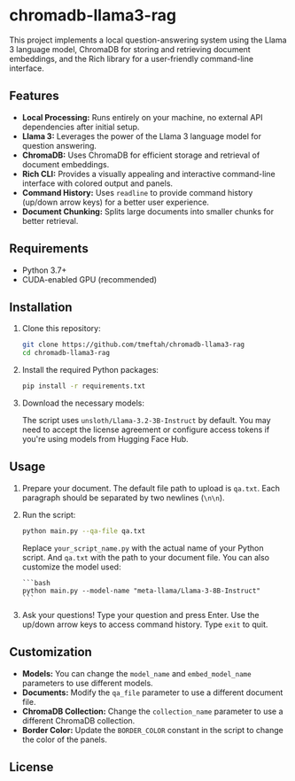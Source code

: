 # chromadb-llama3-rag
This project implements a local question-answering system using the Llama 3 language model, ChromaDB for storing and retrieving document embeddings, and the Rich library for a user-friendly command-line interface.

## Features

*   **Local Processing:** Runs entirely on your machine, no external API dependencies after initial setup.
*   **Llama 3:** Leverages the power of the Llama 3 language model for question answering.
*   **ChromaDB:** Uses ChromaDB for efficient storage and retrieval of document embeddings.
*   **Rich CLI:** Provides a visually appealing and interactive command-line interface with colored output and panels.
*   **Command History:**  Uses `readline` to provide command history (up/down arrow keys) for a better user experience.
*   **Document Chunking:** Splits large documents into smaller chunks for better retrieval.

## Requirements

*   Python 3.7+
*   CUDA-enabled GPU (recommended)

## Installation

1.  Clone this repository:

    ```bash
    git clone https://github.com/tmeftah/chromadb-llama3-rag
    cd chromadb-llama3-rag
    ```

2.  Install the required Python packages:

    ```bash
    pip install -r requirements.txt
    ```
    
3.  Download the necessary models:

    The script uses `unsloth/Llama-3.2-3B-Instruct` by default. You may need to accept the license agreement or configure access tokens if you're using models from Hugging Face Hub.

## Usage

1.  Prepare your document.  The default file path to upload is `qa.txt`. Each paragraph should be separated by two newlines (`\n\n`).

2.  Run the script:

    ```bash
    python main.py --qa-file qa.txt
    ```

    Replace `your_script_name.py` with the actual name of your Python script. And `qa.txt` with the path to your document file. You can also customize the model used:

        ```bash
        python main.py --model-name "meta-llama/Llama-3-8B-Instruct"
        ```

3.  Ask your questions!  Type your question and press Enter. Use the up/down arrow keys to access command history. Type `exit` to quit.

## Customization

*   **Models:** You can change the `model_name` and `embed_model_name` parameters to use different models.
*   **Documents:**  Modify the `qa_file` parameter to use a different document file.
*   **ChromaDB Collection:** Change the `collection_name` parameter to use a different ChromaDB collection.
*   **Border Color:** Update the `BORDER_COLOR` constant in the script to change the color of the panels.

## License


